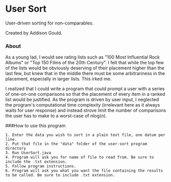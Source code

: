 # User Sort
User-driven sorting for non-comparables.

Created by Addison Gould.

### About

As a young lad, I would see rating lists such as "100 Most Influential Rock Albums" or "Top 150 Films of the 20th Century". I felt that while the top few of the lists would be obviously deserving of their placement higher than the last few, but knew that in the middle there must be some arbitrariness in the placement, especially in larger lists. This irked me.

I realized that I could write a program that could prompt a user with a series of one-on-one comparisons so that the placement of every item in a ranked list would be justified. As the program is driven by user input, I neglected the program's computational time complexity (irrelevant here as it always waits for user response) and instead strove limit the number of comparisons the user has to make to a worst-case of nlog(n).

###How to use this program 

	1. Enter the data you wish to sort in a plain text file, one datum per line.
	2. Put that file in the "data" folder of the user-sort program directory
	3. Run UserSort.java
	4. Program will ask you for name of file to read from. Be sure to include the .txt extension.
	5. Follow program instructions.
	6. Program will ask you what you want the file containing the results to be called. Be sure to include .txt extension.
